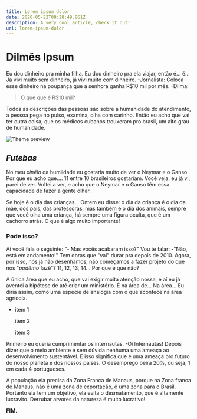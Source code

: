 ```yaml
---
title: Lorem ipsum dolor
date: 2020-05-22T08:28:49.861Z
description: A very cool article, check it out!
url: lorem-ipsum-dolor
---
```


# Dilmês Ipsum

Eu dou dinheiro pra minha filha. Eu dou dinheiro pra ela viajar, então é... é... Já vivi muito sem dinheiro, já vivi muito com dinheiro. -Jornalista: Coloca esse dinheiro na poupança que a senhora ganha R\$10 mil por mês. -Dilma:

> O que que é R\$10 mil?

Todos as descrições das pessoas são sobre a humanidade do atendimento, a pessoa pega no pulso, examina, olha com carinho. Então eu acho que vai ter outra coisa, que os médicos cubanos trouxeram pro brasil, um alto grau de humanidade.

![Theme preview](/img/theme-preview.png 'Nevermore theme preview')

## _Futebas_

No meu _xinélo_ da humildade eu gostaria muito de ver o Neymar e o Ganso. Por que eu acho que.... 11 entre 10 brasileiros gostariam. Você veja, eu já vi, parei de ver. Voltei a ver, e acho que o Neymar e o Ganso têm essa capacidade de fazer a gente olhar.

Se hoje é o dia das crianças... Ontem eu disse: o dia da criança é o dia da mãe, dos pais, das professoras, mas também é o dia dos animais, sempre que você olha uma criança, há sempre uma figura oculta, que é um cachorro atrás. O que é algo muito importante!

### Pode isso?

Ai você fala o seguinte: "- Mas vocês acabaram isso?" Vou te falar: -"Não, está em andamento!" Tem obras que "vai" durar pra depois de 2010. Agora, por isso, nós já não desenhamos, não começamos a fazer projeto do que nós "_podêmo_ fazê"? 11, 12, 13, 14... Por que é que não?

A única área que eu acho, que vai exigir muita atenção nossa, e aí eu já aventei a hipótese de até criar um ministério. É na área de... Na área... Eu diria assim, como uma espécie de analogia com o que acontece na área agrícola.

- item 1

  item 2

  item 3

Primeiro eu queria cumprimentar os internautas. -Oi Internautas! Depois dizer que o meio ambiente é sem dúvida nenhuma uma ameaça ao desenvolvimento sustentável. E isso significa que é uma ameaça pro futuro do nosso planeta e dos nossos países. O desemprego beira 20%, ou seja, 1 em cada 4 portugueses.

A população ela precisa da Zona Franca de Manaus, porque na Zona franca de Manaus, não é uma zona de exportação, é uma zona para o Brasil. Portanto ela tem um objetivo, ela evita o desmatamento, que é altamente lucravito. Derrubar arvores da natureza é muito lucrativo!

**FIM.**
